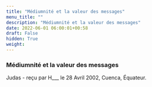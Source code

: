 ```yaml
---
title: "Médiumnité et la valeur des messages"
menu_title: ""
description: "Médiumnité et la valeur des messages"
date: 2022-06-01 06:00:01+00:58
draft: False
hidden: True
weight:
---
```

### Médiumnité et la valeur des messages

Judas - reçu par H___  le 28 Avril 2002, Cuenca, Équateur.



